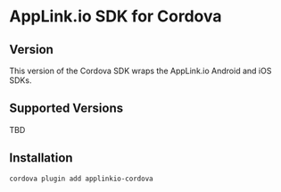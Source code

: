 AppLink.io SDK for Cordova
========

## Version

This version of the Cordova SDK wraps the AppLink.io Android and iOS SDKs.

## Supported Versions

TBD

## Installation

```
cordova plugin add applinkio-cordova
```